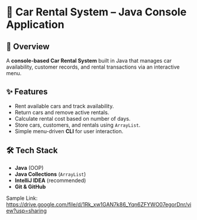 # 🚗 Car Rental System – Java Console Application

## 📌 Overview
A **console-based Car Rental System** built in Java that manages car availability, customer records, and rental transactions via an interactive menu.

## ✨ Features
- Rent available cars and track availability.
- Return cars and remove active rentals.
- Calculate rental cost based on number of days.
- Store cars, customers, and rentals using `ArrayList`.
- Simple menu-driven **CLI** for user interaction.

## 🛠 Tech Stack
- **Java** (OOP)
- **Java Collections** (`ArrayList`)
- **IntelliJ IDEA** (recommended)
- **Git & GitHub**

Sample Link: https://drive.google.com/file/d/1Rk_xw1GAN7k86_Yqn6ZFYWO07egorDnr/view?usp=sharing





